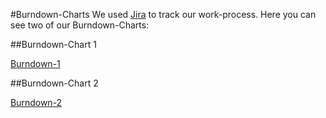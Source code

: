 #Burndown-Charts
We used [Jira](http://server.unverschaemt.net:8080/browse/SP/) to track our work-process. Here you can see two of our Burndown-Charts:

##Burndown-Chart 1

[Burndown-1](https://github.com/unverschaemt/stockparty-projektmanagement/blob/master/burndown1.png)

##Burndown-Chart 2

[Burndown-2](https://github.com/unverschaemt/stockparty-projektmanagement/blob/master/burndown2.png)
